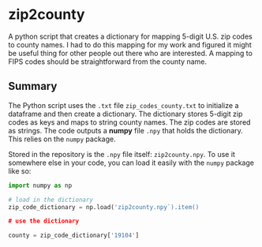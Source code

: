 # zip2county
A python script that creates a dictionary for mapping 5-digit U.S. zip codes to county names. I had to do this mapping for my work and figured it might be useful thing for other people out there who are interested. A mapping to FIPS codes should be straightforward from the county name.

## Summary 

The Python script uses the `.txt` file `zip_codes_county.txt` to initialize a dataframe and then create a dictionary. The dictionary stores 5-digit zip codes as keys and maps to string county names. The zip codes are stored as strings. The code outputs a **numpy** file `.npy` that holds the dictionary. This relies on the `numpy` package. 

Stored in the repository is the `.npy` file itself: `zip2county.npy`. To use it somewhere else in your code, you can load it easily with the `numpy` package like so:

```python
import numpy as np

# load in the dictionary
zip_code_dictionary = np.load('zip2county.npy`).item()

# use the dictionary

county = zip_code_dictionary['19104']
```
